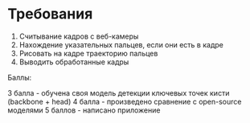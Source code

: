 
# Требования

1. Считывание кадров с веб-камеры
2. Нахождение указательных пальцев, если они есть в кадре
3. Рисовать на кадре траекторию пальцев
4. Выводить обработанные кадры


Баллы:

3 балла - обучена своя модель детекции ключевых точек кисти (backbone + head)
4 балла - произведено сравнение с open-source моделями
5 баллов - написано приложение
